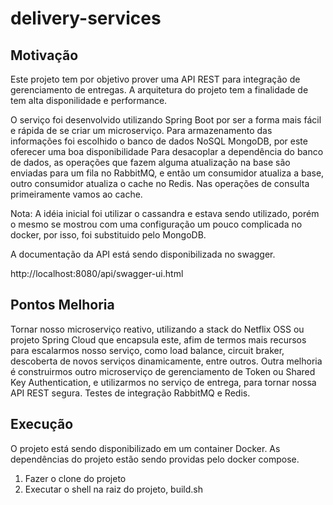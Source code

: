 # delivery-services

## Motivação
Este projeto tem por objetivo prover uma API REST para integração de gerenciamento de entregas.
A arquitetura do projeto tem a finalidade de tem alta disponilidade e performance.

O serviço foi desenvolvido utilizando Spring Boot por ser a forma mais fácil e rápida de se criar um microserviço. Para armazenamento das informações foi escolhido o banco de dados NoSQL MongoDB, por este oferecer uma boa disponibilidade
Para desacoplar a dependência do banco de dados, as operações que fazem alguma atualização na base são enviadas para um fila no RabbitMQ, e então um consumidor atualiza a base, outro consumidor atualiza o cache no Redis. Nas operações de consulta primeiramente vamos ao cache.

Nota: A idéia inicial foi utilizar o cassandra e estava sendo utilizado, porém o mesmo se mostrou com uma configuração um pouco complicada no docker, por isso, foi substituido pelo MongoDB.

A documentação da API está sendo disponibilizada no swagger.

http://localhost:8080/api/swagger-ui.html


## Pontos Melhoria
Tornar nosso microserviço reativo, utilizando a stack do Netflix OSS ou projeto Spring Cloud que encapsula este, afim de termos mais recursos para escalarmos nosso serviço, como load balance, circuit braker, descoberta de novos serviços dinamicamente, entre outros.
Outra melhoria é construirmos outro microserviço de gerenciamento de Token ou Shared Key Authentication, e utilizarmos no serviço de entrega, para tornar nossa API REST segura.
Testes de integração RabbitMQ e Redis.

## Execução
O projeto está sendo disponibilizado em um container Docker.
As dependências do projeto estão sendo providas pelo docker compose.

1) Fazer o clone do projeto
2) Executar o shell na raiz do projeto, build.sh







